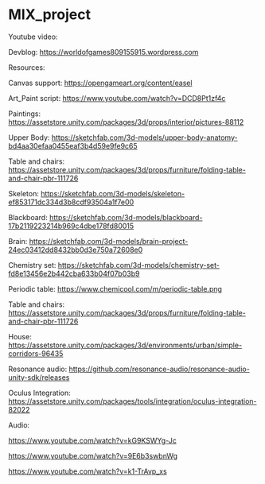 # MIX_project

Youtube video: 

Devblog:
https://worldofgames809155915.wordpress.com

Resources:

Canvas support: https://opengameart.org/content/easel

Art_Paint script: https://www.youtube.com/watch?v=DCD8Pt1zf4c

Paintings: https://assetstore.unity.com/packages/3d/props/interior/pictures-88112

Upper Body: https://sketchfab.com/3d-models/upper-body-anatomy-bd4aa30efaa0455eaf3b4d59e9fe9c65

Table and chairs: https://assetstore.unity.com/packages/3d/props/furniture/folding-table-and-chair-pbr-111726

Skeleton: https://sketchfab.com/3d-models/skeleton-ef853171dc334d3b8cdf93504a1f7e00

Blackboard: https://sketchfab.com/3d-models/blackboard-17b2119223214b969c4dbe178fd80015

Brain: https://sketchfab.com/3d-models/brain-project-24ec03412dd8432bb0d3e750a72608e0

Chemistry set: https://sketchfab.com/3d-models/chemistry-set-fd8e13456e2b442cba633b04f07b03b9

Periodic table: https://www.chemicool.com/m/periodic-table.png

Table and chairs: https://assetstore.unity.com/packages/3d/props/furniture/folding-table-and-chair-pbr-111726

House: https://assetstore.unity.com/packages/3d/environments/urban/simple-corridors-96435

Resonance audio: https://github.com/resonance-audio/resonance-audio-unity-sdk/releases

Oculus Integration: https://assetstore.unity.com/packages/tools/integration/oculus-integration-82022

Audio:

https://www.youtube.com/watch?v=kG9KSWYg-Jc

https://www.youtube.com/watch?v=9E6b3swbnWg

https://www.youtube.com/watch?v=k1-TrAvp_xs
